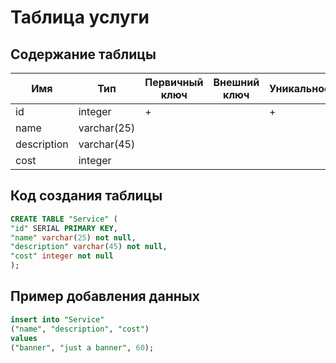 # Таблица услуги

## Содержание таблицы

|Имя|Тип|Первичный ключ|Внешний ключ|Уникальность|Ограничение целостности|
|---|---|--------------|------------|------------|-----------------------|
|id|integer|+||+||
|name|varchar(25)||||not null|
|description|varchar(45)||||not null|
|cost|integer||||not null|

## Код создания таблицы

```sql
CREATE TABLE "Service" (
"id" SERIAL PRIMARY KEY,
"name" varchar(25) not null,
"description" varchar(45) not null,
"cost" integer not null
);
```

## Пример добавления данных
```sql
insert into "Service"
("name", "description", "cost")
values
("banner", "just a banner", 60);
```
